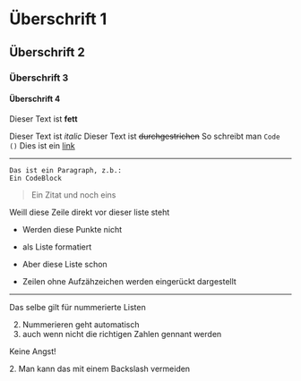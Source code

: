 # Überschrift 1
## Überschrift 2
### Überschrift 3
#### Überschrift 4

Dieser Text ist **fett**

Dieser Text ist *italic*
Dieser Text ist ~~durchgestrichen~~
So schreibt man `Code ()`
Dies ist ein [link](http://www.trello.com)

---

```
Das ist ein Paragraph, z.b.:
Ein CodeBlock
```
>Ein Zitat
>und noch eins

Weill diese Zeile direkt vor dieser liste steht
- Werden diese Punkte nicht
- als Liste formatiert

- Aber diese Liste schon
- Zeilen ohne Aufzähzeichen werden 
eingerückt dargestellt
---
Das selbe gilt für nummerierte Listen

2. Nummerieren geht automatisch
2. auch wenn nicht die richtigen Zahlen gennant werden

Keine Angst!

2\. Man kann das mit einem Backslash vermeiden 
